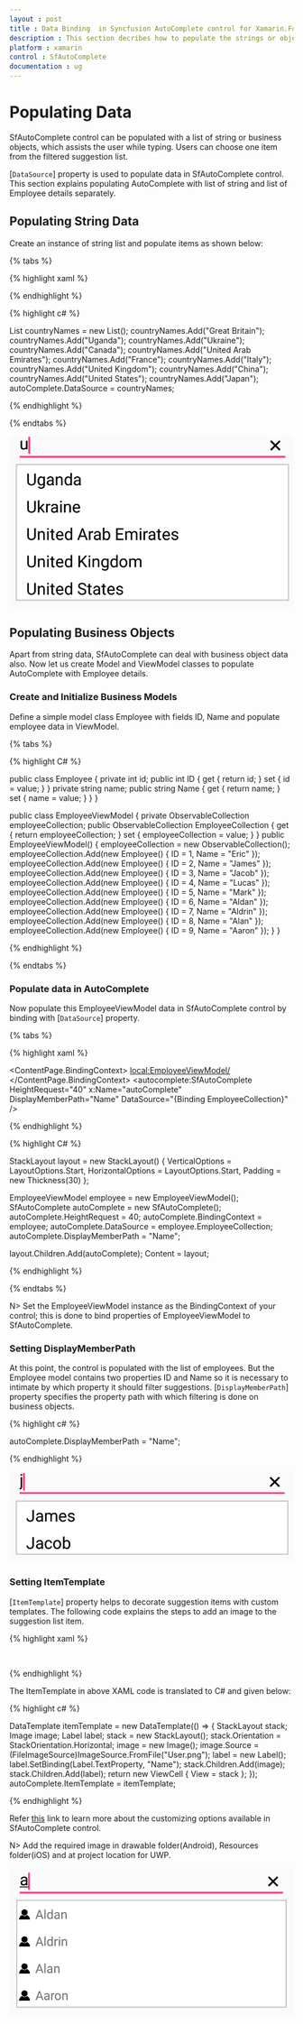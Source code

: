 ```yaml
---
layout : post
title : Data Binding  in Syncfusion AutoComplete control for Xamarin.Forms
description : This section decribes how to populate the strings or objects in the autocomplete for the filtering suggestion list. 
platform : xamarin
control : SfAutoComplete
documentation : ug
---
```


# Populating Data

SfAutoComplete control can be populated with a list of string or business objects, which assists the user while typing. Users can choose one item from the filtered suggestion list.

[`DataSource`] property is used to populate data in SfAutoComplete control. This section explains populating AutoComplete with list of string and list of Employee details separately.

## Populating String Data

Create an instance of string list and populate items as shown below: 

{% tabs %}

{% highlight xaml %}

<StackLayout VerticalOptions="Start" HorizontalOptions="Start" Padding="30">
	<autocomplete:SfAutoComplete HeightRequest="40" x:Name="autoComplete" />
</StackLayout>
	
{% endhighlight %}

{% highlight c# %}

List<String> countryNames = new List<String>();
countryNames.Add("Great Britain");
countryNames.Add("Uganda");
countryNames.Add("Ukraine");
countryNames.Add("Canada");
countryNames.Add("United Arab Emirates");
countryNames.Add("France");
countryNames.Add("Italy");
countryNames.Add("United Kingdom");
countryNames.Add("China");
countryNames.Add("United States");
countryNames.Add("Japan");
autoComplete.DataSource = countryNames;

{% endhighlight %}

{% endtabs %}

![Populating data string](images/Populating-Data/populating-data-string.png)

## Populating Business Objects

Apart from string data, SfAutoComplete can deal with business object data also. Now let us create Model and ViewModel classes to populate AutoComplete with Employee details.

### Create and Initialize Business Models 

Define a simple model class Employee with fields ID, Name and populate employee data in ViewModel.

{% tabs %}

{% highlight C# %}

public class Employee
{
private int id;
public int ID
{
	get { return id; }
	set { id = value; }
}
private string name;
public string Name
{
	get { return name; }
	set { name = value; }
}
}

public class EmployeeViewModel
{
private ObservableCollection<Employee> employeeCollection;
public ObservableCollection<Employee> EmployeeCollection
{
	get { return employeeCollection; }
	set { employeeCollection = value; }
}
public EmployeeViewModel()
{
	employeeCollection = new ObservableCollection<Employee>();
	employeeCollection.Add(new Employee() { ID = 1, Name = "Eric" });
	employeeCollection.Add(new Employee() { ID = 2, Name = "James" });
	employeeCollection.Add(new Employee() { ID = 3, Name = "Jacob" });
	employeeCollection.Add(new Employee() { ID = 4, Name = "Lucas" });
	employeeCollection.Add(new Employee() { ID = 5, Name = "Mark" });
	employeeCollection.Add(new Employee() { ID = 6, Name = "Aldan" });
	employeeCollection.Add(new Employee() { ID = 7, Name = "Aldrin" });
	employeeCollection.Add(new Employee() { ID = 8, Name = "Alan" });
	employeeCollection.Add(new Employee() { ID = 9, Name = "Aaron" });
}
}

{% endhighlight %}

{% endtabs %}

### Populate data in AutoComplete

Now populate this EmployeeViewModel data in SfAutoComplete control by binding with [`DataSource`] property. 

{% tabs %}

{% highlight xaml %}

<?xml version="1.0" encoding="utf-8" ?>
<ContentPage xmlns="http://xamarin.com/schemas/2014/forms"
             xmlns:x="http://schemas.microsoft.com/winfx/2009/xaml"
             xmlns:local="clr-namespace:AutoComplete"
			 xmlns:autocomplete="clr-namespace:Syncfusion.SfAutoComplete.XForms;assembly=Syncfusion.SfAutoComplete.XForms"
             x:Class="AutoComplete.MainPage">
	<ContentPage.BindingContext>
		<local:EmployeeViewModel/>
	</ContentPage.BindingContext>
	<StackLayout VerticalOptions="Start" HorizontalOptions="Start" Padding="30">
		<autocomplete:SfAutoComplete HeightRequest="40" x:Name="autoComplete" DisplayMemberPath="Name" DataSource="{Binding EmployeeCollection}" />
	</StackLayout>
	
</ContentPage>

{% endhighlight %}

{% highlight C# %}

StackLayout layout = new StackLayout()
{
	VerticalOptions = LayoutOptions.Start,
	HorizontalOptions = LayoutOptions.Start,
    Padding = new Thickness(30)
};

EmployeeViewModel employee = new EmployeeViewModel();
SfAutoComplete autoComplete = new SfAutoComplete();
autoComplete.HeightRequest = 40;
autoComplete.BindingContext = employee;
autoComplete.DataSource = employee.EmployeeCollection;
autoComplete.DisplayMemberPath = "Name";

layout.Children.Add(autoComplete);
Content = layout;

{% endhighlight %}

{% endtabs %}

N> Set the EmployeeViewModel instance as the BindingContext of your control; this is done to bind properties of EmployeeViewModel to SfAutoComplete.

### Setting DisplayMemberPath

At this point, the control is populated with the list of employees. But the Employee model contains two properties ID and Name so it is necessary to intimate by which property it should filter suggestions. [`DisplayMemberPath`] property specifies the property path with which filtering is done on business objects.

{% highlight c# %}
	
autoComplete.DisplayMemberPath = "Name";
	
{% endhighlight %}

![Populating data business object](images/Populating-Data/populating-data-business-object.png)

### Setting ItemTemplate

[`ItemTemplate`] property helps to decorate suggestion items with custom templates. The following code explains the steps to add an image to the suggestion list item.

{% highlight xaml %}

<StackLayout VerticalOptions="Start" HorizontalOptions="Start" Padding="30">
	<autocomplete:SfAutoComplete HeightRequest="40" x:Name="autoComplete" DisplayMemberPath="Name" DataSource="{Binding EmployeeCollection}">
	<autocomplete:SfAutoComplete.ItemTemplate>
		<DataTemplate>
			<StackLayout Orientation="Horizontal" Padding="2,0,0,0">
				<Image Source="User.png" WidthRequest="12"/>
				<Label Text="{Binding Name}" VerticalOptions="Center"/>
			</StackLayout>
		</DataTemplate>
	</autocomplete:SfAutoComplete.ItemTemplate>
	</autocomplete:SfAutoComplete>
</StackLayout>

{% endhighlight %}

The ItemTemplate in above XAML code is translated to C# and given below:

{% highlight c# %}

DataTemplate itemTemplate = new DataTemplate(() =>
{
StackLayout stack;
Image image;
Label label;
stack = new StackLayout();
stack.Orientation = StackOrientation.Horizontal;
image = new Image();
image.Source = (FileImageSource)ImageSource.FromFile("User.png");
label = new Label();
label.SetBinding(Label.TextProperty, "Name");
stack.Children.Add(image);
stack.Children.Add(label);
return new ViewCell { View = stack };
});
autoComplete.ItemTemplate = itemTemplate;

{% endhighlight %}

Refer [this](https://help.syncfusion.com/xamarin/sfautocomplete/customizing-autocomplete) link to learn more about the customizing options available in SfAutoComplete control.

N> Add the required image in drawable folder(Android), Resources folder(iOS) and at project location for UWP.

![Item template](images/Populating-Data/item-template.png)